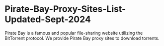 # Pirate-Bay-Proxy-Sites-List-Updated-Sept-2024
Pirate Bay is a famous and popular file-sharing website utilizing the BitTorrent protocol. We provide Pirate Bay proxy sites to download torrents.
